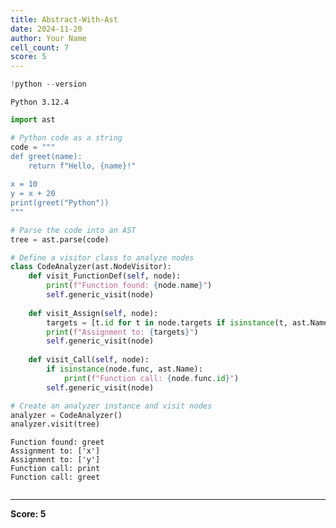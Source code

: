```yaml
---
title: Abstract-With-Ast
date: 2024-11-20
author: Your Name
cell_count: 7
score: 5
---
```


```python
!python --version
```

    Python 3.12.4



```python
import ast
```


```python
# Python code as a string
code = """
def greet(name):
    return f"Hello, {name}!"
    
x = 10
y = x + 20
print(greet("Python"))
"""
```


```python
# Parse the code into an AST
tree = ast.parse(code)
```


```python
# Define a visitor class to analyze nodes
class CodeAnalyzer(ast.NodeVisitor):
    def visit_FunctionDef(self, node):
        print(f"Function found: {node.name}")
        self.generic_visit(node)
    
    def visit_Assign(self, node):
        targets = [t.id for t in node.targets if isinstance(t, ast.Name)]
        print(f"Assignment to: {targets}")
        self.generic_visit(node)
    
    def visit_Call(self, node):
        if isinstance(node.func, ast.Name):
            print(f"Function call: {node.func.id}")
        self.generic_visit(node)
```


```python
# Create an analyzer instance and visit nodes
analyzer = CodeAnalyzer()
analyzer.visit(tree)
```

    Function found: greet
    Assignment to: ['x']
    Assignment to: ['y']
    Function call: print
    Function call: greet



```python

```


---
**Score: 5**